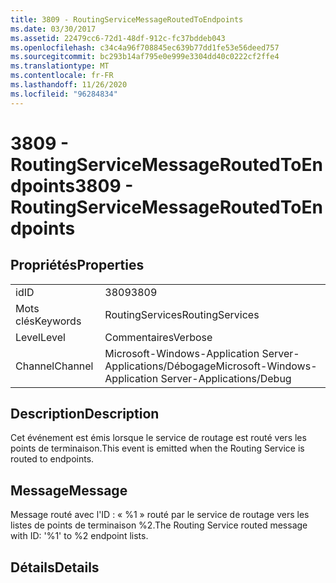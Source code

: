 ```yaml
---
title: 3809 - RoutingServiceMessageRoutedToEndpoints
ms.date: 03/30/2017
ms.assetid: 22479cc6-72d1-48df-912c-fc37bddeb043
ms.openlocfilehash: c34c4a96f708845ec639b77dd1fe53e56deed757
ms.sourcegitcommit: bc293b14af795e0e999e3304dd40c0222cf2ffe4
ms.translationtype: MT
ms.contentlocale: fr-FR
ms.lasthandoff: 11/26/2020
ms.locfileid: "96284834"
---
```

# <a name="3809---routingservicemessageroutedtoendpoints"></a><span data-ttu-id="01bcd-102">3809 - RoutingServiceMessageRoutedToEndpoints</span><span class="sxs-lookup"><span data-stu-id="01bcd-102">3809 - RoutingServiceMessageRoutedToEndpoints</span></span>

## <a name="properties"></a><span data-ttu-id="01bcd-103">Propriétés</span><span class="sxs-lookup"><span data-stu-id="01bcd-103">Properties</span></span>  
  
|||  
|-|-|  
|<span data-ttu-id="01bcd-104">id</span><span class="sxs-lookup"><span data-stu-id="01bcd-104">ID</span></span>|<span data-ttu-id="01bcd-105">3809</span><span class="sxs-lookup"><span data-stu-id="01bcd-105">3809</span></span>|  
|<span data-ttu-id="01bcd-106">Mots clés</span><span class="sxs-lookup"><span data-stu-id="01bcd-106">Keywords</span></span>|<span data-ttu-id="01bcd-107">RoutingServices</span><span class="sxs-lookup"><span data-stu-id="01bcd-107">RoutingServices</span></span>|  
|<span data-ttu-id="01bcd-108">Level</span><span class="sxs-lookup"><span data-stu-id="01bcd-108">Level</span></span>|<span data-ttu-id="01bcd-109">Commentaires</span><span class="sxs-lookup"><span data-stu-id="01bcd-109">Verbose</span></span>|  
|<span data-ttu-id="01bcd-110">Channel</span><span class="sxs-lookup"><span data-stu-id="01bcd-110">Channel</span></span>|<span data-ttu-id="01bcd-111">Microsoft-Windows-Application Server-Applications/Débogage</span><span class="sxs-lookup"><span data-stu-id="01bcd-111">Microsoft-Windows-Application Server-Applications/Debug</span></span>|  
  
## <a name="description"></a><span data-ttu-id="01bcd-112">Description</span><span class="sxs-lookup"><span data-stu-id="01bcd-112">Description</span></span>  

 <span data-ttu-id="01bcd-113">Cet événement est émis lorsque le service de routage est routé vers les points de terminaison.</span><span class="sxs-lookup"><span data-stu-id="01bcd-113">This event is emitted when the Routing Service is routed to endpoints.</span></span>  
  
## <a name="message"></a><span data-ttu-id="01bcd-114">Message</span><span class="sxs-lookup"><span data-stu-id="01bcd-114">Message</span></span>  

 <span data-ttu-id="01bcd-115">Message routé avec l'ID : « %1 » routé par le service de routage vers les listes de points de terminaison %2.</span><span class="sxs-lookup"><span data-stu-id="01bcd-115">The Routing Service routed message with ID: '%1' to %2 endpoint lists.</span></span>  
  
## <a name="details"></a><span data-ttu-id="01bcd-116">Détails</span><span class="sxs-lookup"><span data-stu-id="01bcd-116">Details</span></span>
